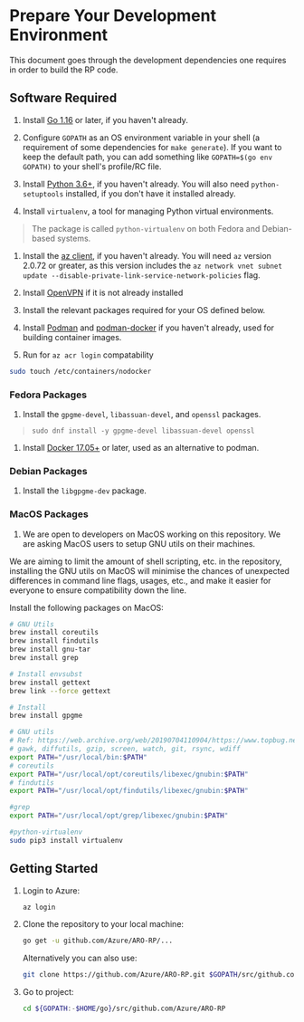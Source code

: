 # Prepare Your Development Environment

This document goes through the development dependencies one requires in order to build the RP code.

## Software Required
1. Install [Go 1.16](https://golang.org/dl) or later, if you haven't already.

1. Configure `GOPATH` as an OS environment variable in your shell (a requirement of some dependencies for `make generate`). If you want to keep the default path, you can add something like `GOPATH=$(go env GOPATH)` to your shell's profile/RC file.

1. Install [Python 3.6+](https://www.python.org/downloads), if you haven't already.  You will also need `python-setuptools` installed, if you don't have it installed already.

1. Install `virtualenv`, a tool for managing Python virtual environments.
> The package is called `python-virtualenv` on both Fedora and Debian-based systems.

1. Install the [az client](https://docs.microsoft.com/en-us/cli/azure/install-azure-cli), if you haven't already. You will need `az` version 2.0.72 or greater, as this version includes the `az network vnet subnet update --disable-private-link-service-network-policies` flag.

1. Install [OpenVPN](https://openvpn.net/community-downloads) if it is not already installed

1. Install the relevant packages required for your OS defined below.

1. Install [Podman](https://podman.io/getting-started/installation) and [podman-docker](https://developers.redhat.com/blog/2019/02/21/podman-and-buildah-for-docker-users#) if you haven't already, used for building container images.

1. Run for `az acr login` compatability
```bash
sudo touch /etc/containers/nodocker
```

### Fedora Packages
1. Install the `gpgme-devel`, `libassuan-devel`, and `openssl` packages.
> `sudo dnf install -y gpgme-devel libassuan-devel openssl`

1. Install [Docker 17.05+](https://docs.docker.com/engine/install/fedora/) or later, used as an alternative to podman.

### Debian Packages
1. Install the `libgpgme-dev` package.

### MacOS Packages
1. We are open to developers on MacOS working on this repository.  We are asking MacOS users to setup GNU utils on their machines.

We are aiming to limit the amount of shell scripting, etc. in the repository, installing the GNU utils on MacOS will minimise the chances of unexpected differences in command line flags, usages, etc., and make it easier for everyone to ensure compatibility down the line.

Install the following packages on MacOS:
```bash
# GNU Utils
brew install coreutils
brew install findutils
brew install gnu-tar
brew install grep

# Install envsubst
brew install gettext
brew link --force gettext

# Install
brew install gpgme

# GNU utils
# Ref: https://web.archive.org/web/20190704110904/https://www.topbug.net/blog/2013/04/14/install-and-use-gnu-command-line-tools-in-mac-os-x
# gawk, diffutils, gzip, screen, watch, git, rsync, wdiff
export PATH="/usr/local/bin:$PATH"
# coreutils
export PATH="/usr/local/opt/coreutils/libexec/gnubin:$PATH"
# findutils
export PATH="/usr/local/opt/findutils/libexec/gnubin:$PATH"

#grep
export PATH="/usr/local/opt/grep/libexec/gnubin:$PATH"

#python-virtualenv
sudo pip3 install virtualenv
```

## Getting Started
1. Login to Azure:
    ```bash
    az login
    ```

1. Clone the repository to your local machine:
    ```bash
    go get -u github.com/Azure/ARO-RP/...
    ```
    Alternatively you can also use:
    ```bash
    git clone https://github.com/Azure/ARO-RP.git $GOPATH/src/github.com/Azure/ARO-RP
    ```
    
1. Go to project:
    ```bash
    cd ${GOPATH:-$HOME/go}/src/github.com/Azure/ARO-RP
    ```

